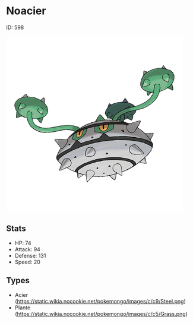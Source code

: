 # Noacier


ID: 598

![](https://raw.githubusercontent.com/PokeAPI/sprites/master/sprites/pokemon/other/official-artwork/598.png "Noacier")

## Stats


 - HP: 74
 - Attack: 94
 - Defense: 131
 - Speed: 20

## Types


 - Acier (https://static.wikia.nocookie.net/pokemongo/images/c/c9/Steel.png)
 - Plante (https://static.wikia.nocookie.net/pokemongo/images/c/c5/Grass.png)
